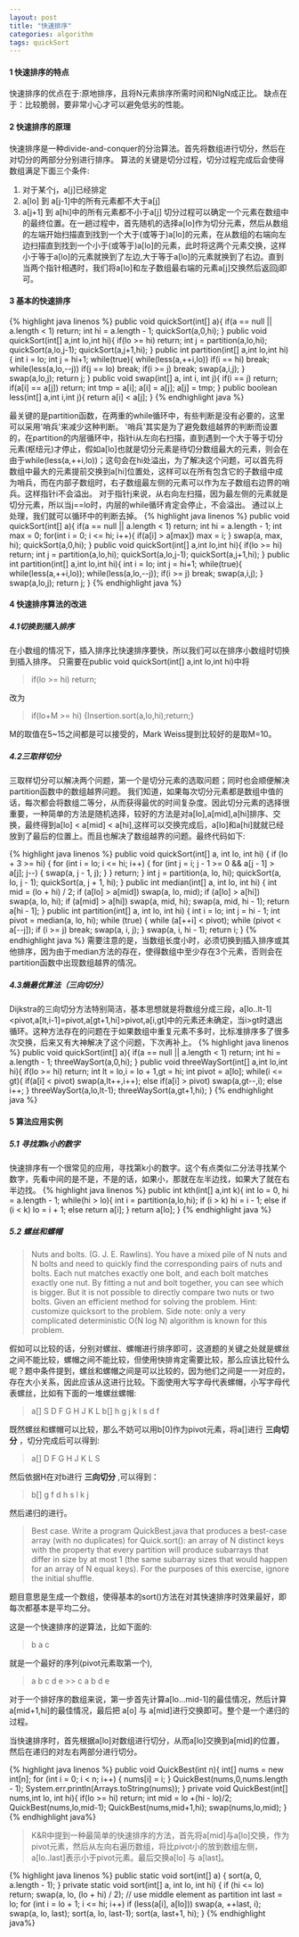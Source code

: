 ```yaml
---
layout: post
title: "快速排序"
categories: algorithm
tags: quickSort
---
```


#### 1 快速排序的特点
  快速排序的优点在于:原地排序，且将N元素排序所需时间和NlgN成正比。
            缺点在于：比较脆弱，要非常小心才可以避免低劣的性能。
#### 2 快速排序的原理
   快速排序是一种divide-and-conquer的分治算法。首先将数组进行切分，然后在对切分的两部分分别进行排序。
   算法的关键是切分过程，切分过程完成后会使得数组满足下面三个条件:
   1. 对于某个j，a[j]已经排定
   2. a[lo] 到 a[j-1]中的所有元素都不大于a[j]
   3. a[j+1] 到 a[hi]中的所有元素都不小于a[j]
   切分过程可以确定一个元素在数组中的最终位置。在一趟过程中，首先随机的选择a[lo]作为切分元素，然后从数组的左端开始扫描直到找到一个大于(或等于)a[lo]的元素，在从数组的右端向左边扫描直到找到一个小于(或等于)a[lo]的元素，此时将这两个元素交换，这样小于等于a[lo]的元素就换到了左边,大于等于a[lo]的元素就换到了右边。直到当两个指针相遇时，我们将a[lo]和左子数组最右端的元素a[j]交换然后返回j即可。
#### 3 基本的快速排序
   {% highlight java linenos %}
    public void quickSort(int[] a){
    if(a == null || a.length < 1) return;
    int hi = a.length - 1;
    quickSort(a,0,hi);
   }
   public void quickSort(int[] a,int lo,int hi){
    if(lo >= hi) return;
    int j = partition(a,lo,hi);
    quickSort(a,lo,j-1);
    quickSort(a,j+1,hi);
   }
   public int partition(int[] a,int lo,int hi){
    int i = lo;
    int j = hi+1;
    while(true){
      while(less(a,++i,lo)) if(i == hi) break;
      while(less(a,lo,--j)) if(j == lo) break;
      if(i >= j) break;
      swap(a,i,j);
    }
    swap(a,lo,j);
    return j;
   }
   public void swap(int[] a, int i, int j){
         if(i == j) return;
         if(a[i] == a[j]) return;
         int tmp = a[i];
         a[i] = a[j];
         a[j] = tmp;
   }
   public boolean less(int[] a,int i,int j){
      return a[i] < a[j];
   }
   {% endhighlight java %}

   最关键的是partition函数，在两重的while循环中，有些判断是没有必要的，这里可以采用'哨兵'来减少这种判断。
   '哨兵'其实是为了避免数组越界的判断而设置的，在partition的内层循环中，指针i从左向右扫描，直到遇到一个大于等于切分元素(枢纽元)才停止，假如a[lo]也就是切分元素是待切分数组最大的元素，则会在由于while(less(a,++i,lo))；这句会在hi处溢出，为了解决这个问题，可以首先将数组中最大的元素提前交换到a[hi]位置处，这样可以在所有包含它的子数组中成为哨兵，而在内部子数组时，右子数组最左侧的元素可以作为左子数组右边界的哨兵。这样指针i不会溢出。
   对于指针j来说，从右向左扫描，因为最左侧的元素就是切分元素，所以当j==lo时，内层的while循环肯定会停止，不会溢出。
   通过以上处理，我们就可以循环中的判断去掉。
   {% highlight java linenos %}
   public void quickSort(int[] a){
    if(a == null || a.length < 1) return;
    int hi = a.length - 1;
    int max = 0;
    for(int i = 0; i <= hi; i++){
        if(a[i] > a[max]) max = i;
    }
    swap(a, max, hi);
    quickSort(a,0,hi);
   }
   public void quickSort(int[] a,int lo,int hi){
    if(lo >= hi) return;
    int j = partition(a,lo,hi);
    quickSort(a,lo,j-1);
    quickSort(a,j+1,hi);
   }
   public int partition(int[] a,int lo,int hi){
    int i = lo;
    int j = hi+1;
    while(true){
      while(less(a,++i,lo));
      while(less(a,lo,--j));
      if(i >= j) break;
      swap(a,i,j);
    }
    swap(a,lo,j);
    return j;
   }
      {% endhighlight java %}

#### 4 快速排序算法的改进
##### 4.1切换到插入排序
   在小数组的情况下，插入排序比快速排序要快，所以我们可以在排序小数组时切换到插入排序。
   只需要在public void quickSort(int[] a,int lo,int hi)中将

   >if(lo >= hi) return;

   改为

   >if(lo+M >= hi) {Insertion.sort(a,lo,hi);return;}
   
   M的取值在5~15之间都是可以接受的，Mark Weiss提到比较好的是取M=10。

##### 4.2三取样切分

三取样切分可以解决两个问题，第一个是切分元素的选取问题；同时也会顺便解决partition函数中的数组越界问题。
我们知道，如果每次切分元素都是数组中值的话，每次都会将数组二等分，从而获得最优的时间复杂度。因此切分元素的选择很重要，一种简单的方法是随机选择，较好的方法是对a[lo],a[mid],a[hi]排序、交换，最终得到a[lo] < a[mid] < a[hi],这样可以交换完成后，a[lo]和a[hi]就就已经放到了最后的位置上。而且也解决了数组越界的问题。最终代码如下:

{% highlight java linenos %}
 public void quickSort(int[] a, int lo, int hi) {
        if (lo + 3 >= hi) {
            for (int i = lo; i <= hi; i++) {
                for (int j = i; j - 1 >= 0 && a[j - 1] > a[j]; j--) {
                    swap(a, j - 1, j);
                }
            }
            return;
        }
        int j = partition(a, lo, hi);
        quickSort(a, lo, j - 1);
        quickSort(a, j + 1, hi);
    }
    public int median(int[] a, int lo, int hi) {
        int mid = (lo + hi) / 2;
        if (a[lo] > a[mid])
            swap(a, lo, mid);
        if (a[lo] > a[hi])
            swap(a, lo, hi);
        if (a[mid] > a[hi])
            swap(a, mid, hi);
        swap(a, mid, hi - 1);
        return a[hi - 1];
    }
    public int partition(int[] a, int lo, int hi) {
        int i = lo;
        int j = hi - 1;
        int pivot = median(a, lo, hi);
        while (true) {
            while (a[++i] < pivot);
            while (pivot < a[--j]);
            if (i >= j)
                break;
            swap(a, i, j);
        }
        swap(a, i, hi - 1);
        return i;
    }
{% endhighlight java %}
需要注意的是，当数组长度小时，必须切换到插入排序或其他排序，因为由于median方法的存在，使得数组中至少存在3个元素，否则会在partition函数中出现数组越界的情况。
##### 4.3熵最优算法（三向切分）
Dijkstra的三向切分方法特别简洁，基本思想就是将数组分成三段，a[lo..lt-1]<pivot,a[lt,i-1]=pivot,a[gt+1,hi]>pivot,a[i,gt]中的元素还未确定，当i>gt时退出循环。这种方法存在的问题在于如果数组中重复元素不多时，比标准排序多了很多次交换，后来又有大神解决了这个问题，下次再补上。
{% highlight java linenos %}
 public void quickSort(int[] a){
    if(a == null || a.length < 1) return;
    int hi = a.length - 1;
    threeWaySort(a,0,hi);
   }
   public void threeWaySort(int[] a,int lo,int hi){
    if(lo >= hi) return;
    int lt = lo,i = lo + 1,gt = hi;
    int pivot = a[lo];
    while(i <= gt){
        if(a[i] < pivot) swap(a,lt++,i++);
        else if(a[i] > pivot) swap(a,gt--,i);
        else i++;
    }
    threeWaySort(a,lo,lt-1);
    threeWaySort(a,gt+1,hi);
   }
   {% endhighlight java %}

#### 5 算法应用实例

##### 5.1 寻找第k小的数字

快速排序有一个很常见的应用，寻找第k小的数字。这个有点类似二分法寻找某个数字，先看中间的是不是，不是的话，如果小，那就在左半边找，如果大了就在右半边找。
{% highlight java linenos %}
  public int kth(int[] a,int k){
    int lo = 0, hi = a.length - 1;
    while(hi > lo){
      int i = partition(a,lo,hi);
      if      (i > k) hi = i - 1;
      else if (i < k) lo = i + 1;
      else  return a[i];
    }
    return a[lo];
  }
     {% endhighlight java %}

##### 5.2 螺丝和螺帽

 >Nuts and bolts. (G. J. E. Rawlins). You have a mixed pile of N nuts and N bolts and need to quickly find the corresponding pairs of nuts and bolts. Each nut matches exactly one bolt, and each bolt matches exactly one nut. By fitting a nut and bolt together, you can see which is bigger. But it is not possible to directly compare two nuts or two bolts. Given an efficient method for solving the problem.
 Hint: customize quicksort to the problem. Side note: only a very complicated deterministic O(N log N) algorithm is known for this problem.

假如可以比较的话，分别对螺丝、螺帽进行排序即可，这道题的关键之处就是螺丝之间不能比较，螺帽之间不能比较，但使用快排肯定需要比较，那么应该比较什么呢？题中条件提到，螺丝和螺帽之间是可以比较的，因为他们之间是一一对应的，存在大小关系，因此应该从这进行比较。下面使用大写字母代表螺帽，小写字母代表螺丝，比如有下面的一堆螺丝螺帽:

> a[] S D F G H J K L
  b[] h g j k l s d f

既然螺丝和螺帽可以比较，那么不妨可以用b[0]作为pivot元素，将a[]进行 **三向切分** ，切分完成后可以得到:

> a[] D F G H J K L S

然后依据H在对b进行 **三向切分** ,可以得到：

> b[] g f d h s l k j

然后递归的进行。

>Best case. Write a program QuickBest.java that produces a best-case array (with no duplicates) for Quick.sort(): an array of N distinct keys with the property that every partition will produce subarrays that differ in size by at most 1 (the same subarray sizes that would happen for an array of N equal keys). For the purposes of this exercise, ignore the initial shuffle.

题目意思是生成一个数组，使得基本的sort()方法在对其快速排序时效果最好，即每次都基本是平均二分。

这是一个快速排序的逆算法，比如下面的:

> b a c

就是一个最好的序列(pivot元素取第一个),

> a b c d e >> c a b d e

对于一个排好序的数组来说，第一步首先计算a[lo...mid-1]的最佳情况，然后计算a[mid+1,hi]的最佳情况，最后把
a[o] 与 a[mid]进行交换即可。整个是一个递归的过程。

当快速排序时，首先根据a[lo]对数组进行切分，从而a[lo]交换到a[mid]的位置，然后在递归的对左右两部分进行切分。

{% highlight java linenos %}
    public void QuickBest(int n){
    int[] nums = new int[n];
    for (int i = 0; i < n; i++) {
          nums[i] = i;
        } 
       QuickBest(nums,0,nums.length - 1);
       System.err.println(Arrays.toString(nums));
   }
   private void QuickBest(int[] nums,int lo, int hi){
      if(lo >= hi) return;
      int mid = lo +(hi - lo)/2;
      QuickBest(nums,lo,mid-1);
      QuickBest(nums,mid+1,hi);
      swap(nums,lo,mid);
   }
{% endhighlight java%}


>K&R中提到一种最简单的快速排序的方法，首先将a[mid]与a[lo]交换，作为pivot元素，然后从左向右遍历数组，将比pivot小的放到数组左侧，a[lo..last]表示小于pivot元素。最后交换a[lo] 与 a[last]。


{% highlight java linenos %}
 public static void sort(int[] a) {
        sort(a, 0, a.length - 1);
    }
    private static void sort(int[] a, int lo, int hi) { 
        if (hi <= lo) return;
        swap(a, lo, (lo + hi) / 2);  // use middle element as partition
        int last = lo;
        for (int i = lo + 1; i <= hi; i++)
            if (less(a[i], a[lo])) swap(a, ++last, i);
        swap(a, lo, last);
        sort(a, lo, last-1);
        sort(a, last+1, hi);
    }
{% endhighlight java%}




